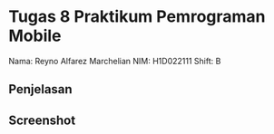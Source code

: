 # Tugas 8 Praktikum Pemrograman Mobile

Nama: Reyno Alfarez Marchelian
NIM: H1D022111
Shift: B

## Penjelasan

## Screenshot
